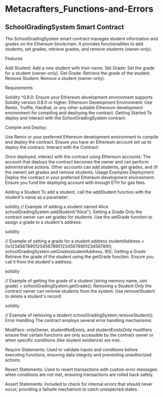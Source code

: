 # Metacrafters_Functions-and-Errors



## SchoolGradingSystem Smart Contract

The SchoolGradingSystem smart contract manages student information and grades on the Ethereum blockchain. It provides functionalities to add students, set grades, retrieve grades, and remove students (owner-only).

Features

Add Student: Add a new student with their name.
Set Grade: Set the grade for a student (owner-only).
Get Grade: Retrieve the grade of the student.
Remove Student: Remove a student (owner-only).

Requirements

Solidity ^0.8.0: Ensure your Ethereum development environment supports Solidity version 0.8.0 or higher.
Ethereum Development Environment: Use Remix, Truffle, Hardhat, or any other suitable Ethereum development environment for compiling and deploying the contract.
Getting Started
To deploy and interact with the SchoolGradingSystem contract:

Compile and Deploy:

Use Remix or your preferred Ethereum development environment to compile and deploy the contract.
Ensure you have an Ethereum account set up to deploy the contract.
Interact with the Contract:

Once deployed, interact with the contract using Ethereum accounts:
The account that deploys the contract becomes the owner and can perform administrative actions.
Other accounts can add students, get grades, and (if the owner) set grades and remove students.
Usage Examples
Deployment
Deploy the contract in your preferred Ethereum development environment. Ensure you fund the deploying account with enough ETH for gas fees.

Adding a Student
To add a student, call the addStudent function with the student's name as a parameter:

solidity
// Example of adding a student named Alice
schoolGradingSystem.addStudent("Alice");
Setting a Grade
Only the contract owner can set grades for students. Use the setGrade function to assign a grade to a student's address:

solidity

// Example of setting a grade for a student
address studentAddress = 0x1234567890123456789012345678901234567890;
schoolGradingSystem.setGrade(studentAddress, 90);
Getting a Grade
Retrieve the grade of the student using the getGrade function. Ensure you call it from the student's address:

solidity

// Example of getting the grade of a student
(string memory name, uint grade) = schoolGradingSystem.getGrade();
Removing a Student
Only the contract owner can remove students from the system. Use removeStudent to delete a student's record:

solidity

// Example of removing a student
schoolGradingSystem.removeStudent();
Error Handling
The contract employs several error handling mechanisms:

Modifiers: onlyOwner, studentNotExists, and studentExistsOnly modifiers ensure that certain functions are only accessible by the contract owner or when specific conditions (like student existence) are met.

Require Statements: Used to validate inputs and conditions before executing functions, ensuring data integrity and preventing unauthorized actions.

Revert Statements: Used to revert transactions with custom error messages when conditions are not met, ensuring transactions are rolled back safely.

Assert Statements: Included to check for internal errors that should never occur, providing a failsafe mechanism to catch unexpected states.
